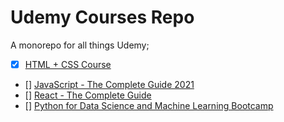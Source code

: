 # Udemy Courses Repo

A monorepo for all things Udemy;

- [x] [HTML + CSS Course](https://www.udemy.com/course/modern-html-css-from-the-beginning/)
- [] [JavaScript - The Complete Guide 2021](https://www.udemy.com/course/javascript-the-complete-guide-2020-beginner-advanced/)
- [] [React - The Complete Guide](https://www.udemy.com/course/react-the-complete-guide-incl-redux/)
- [] [Python for Data Science and Machine Learning Bootcamp](https://www.udemy.com/course/python-for-data-science-and-machine-learning-bootcamp/)


